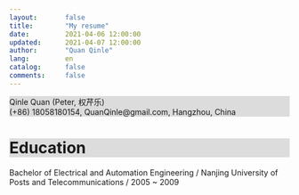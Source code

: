 ```yaml
---
layout:       false
title:        "My resume"
date:         2021-04-06 12:00:00
updated:      2021-04-07 12:00:00
author:       "Quan Qinle"
lang:         en
catalog:      false
comments:     false
---
```


<!DOCTYPE html>
<html lang="en">

<head>
    <meta charset="UTF-8">
    <link rel="apple-touch-icon" sizes="180x180" href="/images/apple-touch-icon-next.png">
    <link rel="icon" type="image/png" sizes="32x32" href="/images/favicon-32x32.ico">
    <link rel="icon" type="image/png" sizes="16x16" href="/images/favicon-16x16.png">
    <link rel="mask-icon" href="/images/logo.svg" color="#222">
    <link rel="stylesheet" href="/css/main.css">
    <meta property="article:author" content="权芹乐">
    <title>Peter Quan' resume</title>
</head>

<body>
<div class="main-inner content post posts-expand">

<div style="background-color: gainsboro">
<div style="text-align=center">Qinle Quan
(Peter, 权芹乐)
</div>
(+86) 18058180154, 
QuanQinle@gmail.com, 
Hangzhou, China
</div>


# <div style="background-color: gainsboro">Education</div>

Bachelor of Electrical and Automation Engineering / Nanjing University of Posts and Telecommunications / 2005 ~ 2009

</div>
</body>
</html>